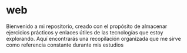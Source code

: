 # web

Bienvenido a mi repositorio, creado con el propósito de almacenar ejercicios prácticos y enlaces útiles de las tecnologías que estoy explorando. Aquí encontrarás una recopilación organizada que me sirve como referencia constante durante mis estudios
